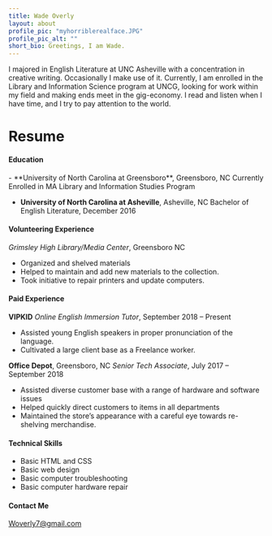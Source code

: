 ```yaml
---
title: Wade Overly
layout: about
profile_pic: "myhorriblerealface.JPG"
profile_pic_alt: ""
short_bio: Greetings, I am Wade.
---
```


I majored in English Literature at UNC Asheville with a concentration in creative writing. Occasionally I make use of it. Currently, I am enrolled in the Library and Information Science program at UNCG, looking for work within my field and making ends meet in the gig-economy. I read and listen when I have time, and I try to pay attention to the world.

<h1>Resume</h1>

<h4>Education</h4>
- **University of North Carolina at Greensboro**, Greensboro, NC
Currently Enrolled in MA Library and Information Studies Program

- **University of North Carolina at Asheville**, Asheville, NC
Bachelor of English Literature, December 2016

#### Volunteering Experience
*Grimsley High Library/Media Center*, Greensboro NC
- Organized and shelved materials
- Helped to maintain and add new materials to the collection.
- Took initiative to repair printers and update computers.


#### Paid Experience
**VIPKID**
*Online English Immersion Tutor*, September 2018 – Present
- Assisted young English speakers in proper pronunciation of the language.
- Cultivated a large client base as a Freelance worker.

**Office Depot**, Greensboro, NC
*Senior Tech Associate*, July 2017 – September 2018
- Assisted diverse customer base with a range of hardware and software issues
- Helped quickly direct customers to items in all departments
- Maintained the store’s appearance with a careful eye towards re-shelving merchandise.

#### Technical Skills
- Basic HTML and CSS
- Basic web design
- Basic computer troubleshooting
- Basic computer hardware repair

#### Contact Me
Woverly7@gmail.com

